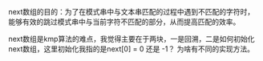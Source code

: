 next数组的目的：为了在模式串中与文本串匹配的过程中遇到不匹配的字符时，能够有效的跳过模式串中与当前字符不匹配的部分，从而提高匹配的效率。

next数组是kmp算法的难点，我觉得主要在于两块，一是回溯，二是如何初始化next数组，这里初始化我指的是next[0] = 0 还是 -1？ 为啥有不同的实现方法。